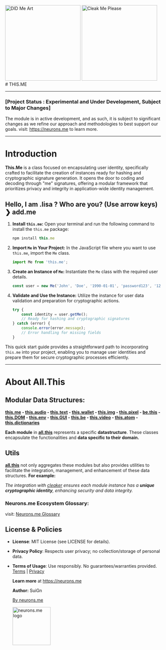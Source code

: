 <img src="https://suign.github.io/assets/imgs/cleak_me-removebg.png" alt="DID Me Art" width="244">
<img src="https://suign.github.io/assets/imgs/Cleaker-removebg-preview.png" alt="Cleak Me Please" width="244">
# THIS.ME  

-----------

### [Project Status : Experimental and Under Development, Subject to Major Changes]
The module is in active development, and as such, it is subject to significant changes as we refine our approach and methodologies to best support our goals.
visit: https://neurons.me to learn more.

----------

# Introduction
**This.Me** is a class focused on encapsulating user identity, specifically crafted to facilitate the creation of instances ready for hashing and cryptographic signature generation. It opens the door to coding and decoding through "me" signatures, offering a modular framework that prioritizes privacy and integrity in application-wide identity management.

Hello, I am .lisa
? Who are you? (Use arrow keys)
❯ add.me 
---
1. **Install `this.me`:**
   Open your terminal and run the following command to install the `this.me` package:

   ```js
   npm install this.me
   ```

2. **Import `Me` in Your Project:**
   In the JavaScript file where you want to use `this.me`, import the `Me` class.

   ```js
   import Me from 'this.me';
   ```

3. **Create an Instance of `Me`:**
   Instantiate the `Me` class with the required user details.

   ```js
   const user = new Me('John', 'Doe', '1990-01-01', 'password123', '1234');
   ```

4. **Validate and Use the Instance:**
   Utilize the instance for user data validation and preparation for cryptographic actions.

   ```js
   try {
       const identity = user.getMe();
       // Ready for hashing and cryptographic signatures
   } catch (error) {
       console.error(error.message);
       // Error handling for missing fields
   }
   ```

This quick start guide provides a straightforward path to incorporating `this.me` into your project, enabling you to manage user identities and prepare them for secure cryptographic processes efficiently.

----------

# About All.This

## Modular Data Structures:

**[this.me](https://suign.github.io/this.me)  - [this.audio](https://suign.github.io/this.audio) - [this.text](https://suign.github.io/this.text) - [this.wallet](https://suign.github.io/this.wallet) - [this.img](https://suign.github.io/this.img) - [this.pixel](https://suign.github.io/Pixels) - [be.this](https://suign.github.io/be.this) - [this.DOM](https://suign.github.io/this.DOM) - [this.env](https://suign.github.io/this.env/) - [this.GUI](https://suign.github.io/this.GUI) - [this.be](https://suign.github.io/this.be) - [this.video](https://suign.github.io/this.video) - [this.atom](https://suign.github.io/this.atom) - [this.dictionaries](https://suign.github.io/this.dictionaries/)**

**Each module** in **[all.this](https://neurons.me/all-this)** represents a specific **datastructure**. These classes encapsulate the functionalities and **data specific to their domain.**

## **Utils**

**[all.this](https://neurons.me/all-this)** not only aggregates these modules but also provides utilities to facilitate the integration, management, and enhancement of these data structures. **For example:**

*The integration with [cleaker](https://suign.github.io/cleaker/) ensures each module instance has a **unique cryptographic identity**, enhancing security and data integrity.*

### Neurons.me Ecosystem Glossary:

visit: [Neurons.me Glossary](https://suign.github.io/neurons.me/Glossary) 

## License & Policies

- **License**: MIT License (see LICENSE for details).

- **Privacy Policy**: Respects user privacy; no collection/storage of personal data.

- **Terms of Usage**: Use responsibly. No guarantees/warranties provided. [Terms](https://www.neurons.me/terms-of-use) | [Privacy](https://www.neurons.me/privacy-policy)

  **Learn more** at https://neurons.me

  **Author:** SuiGn

  [By neurons.me](https://neurons.me)

  <img src="https://suign.github.io/neurons.me/neurons_logo.png" alt="neurons.me logo" width="123" height="123" style="width123px; height:123px;">



